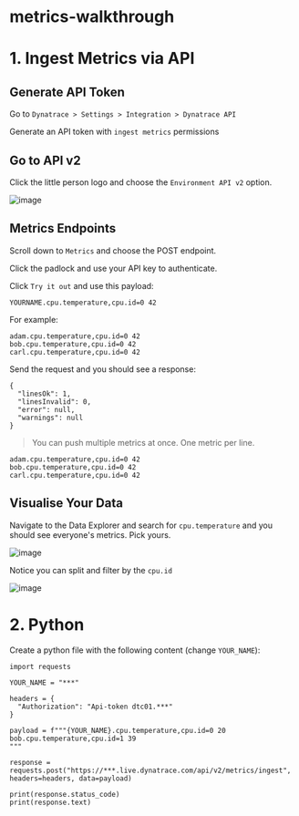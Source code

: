# metrics-walkthrough

# 1. Ingest Metrics via API

## Generate API Token

Go to `Dynatrace > Settings > Integration > Dynatrace API`

Generate an API token with `ingest metrics` permissions

## Go to API v2

Click the little person logo and choose the `Environment API v2` option.

![image](https://user-images.githubusercontent.com/13639658/136481391-68f8b437-4704-48ae-99e7-c8c89e98c771.png)

## Metrics Endpoints

Scroll down to `Metrics` and choose the POST endpoint.

Click the padlock and use your API key to authenticate.

Click `Try it out` and use this payload:

```
YOURNAME.cpu.temperature,cpu.id=0 42
```
For example:
```
adam.cpu.temperature,cpu.id=0 42
bob.cpu.temperature,cpu.id=0 42
carl.cpu.temperature,cpu.id=0 42
```

Send the request and you should see a response:
```
{
  "linesOk": 1,
  "linesInvalid": 0,
  "error": null,
  "warnings": null
}
```

> You can push multiple metrics at once. One metric per line.

```
adam.cpu.temperature,cpu.id=0 42
bob.cpu.temperature,cpu.id=0 42
carl.cpu.temperature,cpu.id=0 42
```

## Visualise Your Data

Navigate to the Data Explorer and search for `cpu.temperature` and you should see everyone's metrics. Pick yours.

![image](https://user-images.githubusercontent.com/13639658/136482173-cec33337-b109-4e35-b194-4c3ece6f48ab.png)

Notice you can split and filter by the `cpu.id`

![image](https://user-images.githubusercontent.com/13639658/136482236-9ffe58ee-92e3-4ee7-9bd9-68c036481b53.png)

# 2. Python

Create a python file with the following content (change `YOUR_NAME`):
```
import requests

YOUR_NAME = "***"

headers = {
  "Authorization": "Api-token dtc01.***"
}

payload = f"""{YOUR_NAME}.cpu.temperature,cpu.id=0 20
bob.cpu.temperature,cpu.id=1 39
"""

response = requests.post("https://***.live.dynatrace.com/api/v2/metrics/ingest", headers=headers, data=payload)

print(response.status_code)
print(response.text)
```
